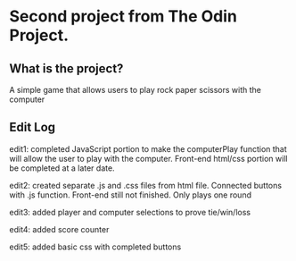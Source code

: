 # Second project from The Odin Project.

## What is the project?

A simple game that allows users to play rock paper scissors with the computer

## Edit Log

edit1: completed JavaScript portion to make the computerPlay function that will allow the user to play with the computer. Front-end html/css portion will be completed at a later date.

edit2: created separate .js and .css files from html file. Connected buttons with .js function. Front-end still not finished. Only plays one round

edit3: added player and computer selections to prove tie/win/loss

edit4: added score counter

edit5: added basic css with completed buttons